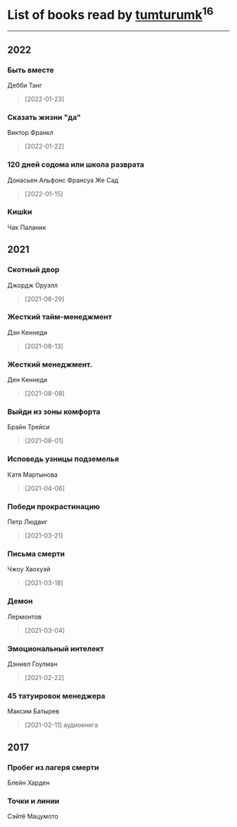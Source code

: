 # List of books read by [tumturumk](http://vk.com/id135685382)<sup>16</sup>
---

## 2022

### Быть вместе
Дебби Танг
> [2022-01-23] 


### Сказать жизни "да"
Виктор Франкл
> [2022-01-22] 


### 120 дней содома или школа разврата
Донасьен Альфонс Франсуа Же Сад
> [2022-01-15] 


### Kишkи
Чак Паланик



## 2021

### Скотный двор
Джордж Оруэлл
> [2021-08-29] 


### Жесткий тайм-менеджмент
Дэн Кеннеди
> [2021-08-13] 


### Жесткий менеджмент.
Ден Кеннеди
> [2021-08-08] 


### Выйди из зоны комфорта
Брайн Трейси
> [2021-08-01] 


### Исповедь узницы подземелья
Катя Мартынова
> [2021-04-06] 


### Победи прокрастинацию
Петр Людвиг
> [2021-03-21] 


### Письма смерти
Чжоу Хаохуэй
> [2021-03-18] 


### Демон
Лермонтов
> [2021-03-04] 


### Эмоциональный интелект
Дэниел Гоулман
> [2021-02-22] 


### 45 татуировок менеджера
Максим Батырев
> [2021-02-11] аудиокнига



## 2017

### Пробег из лагеря смерти
Блейн Харден


### Точки и линии
Сэйтё Мацумото



